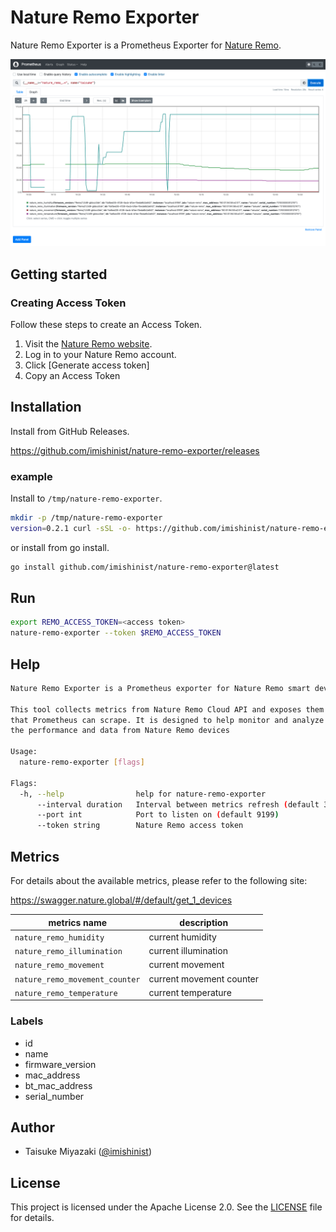 # Nature Remo Exporter

Nature Remo Exporter is a Prometheus Exporter for [Nature Remo](https://shop.nature.global/collections/nature-remo).

![Prometheus Exporter Screenshots](/assets/prometheus_exporter.png)

## Getting started

### Creating Access Token

Follow these steps to create an Access Token.

1. Visit the [Nature Remo website](https://home.nature.global).
2. Log in to your Nature Remo account.
3. Click [Generate access token]
4. Copy an Access Token

## Installation

Install from GitHub Releases.

https://github.com/imishinist/nature-remo-exporter/releases

### example

Install to `/tmp/nature-remo-exporter`.

```bash
mkdir -p /tmp/nature-remo-exporter
version=0.2.1 curl -sSL -o- https://github.com/imishinist/nature-remo-exporter/releases/download/v${version}/nature-remo-exporter_Linux_x86_64.tar.gz | tar xzvf - -C /tmp/nature-remo-exporter
```

or install from go install.

```bash
go install github.com/imishinist/nature-remo-exporter@latest
```

## Run

```bash
export REMO_ACCESS_TOKEN=<access token>
nature-remo-exporter --token $REMO_ACCESS_TOKEN
```

## Help

```bash
Nature Remo Exporter is a Prometheus exporter for Nature Remo smart devices.

This tool collects metrics from Nature Remo Cloud API and exposes them in a format
that Prometheus can scrape. It is designed to help monitor and analyze
the performance and data from Nature Remo devices

Usage:
  nature-remo-exporter [flags]

Flags:
  -h, --help                help for nature-remo-exporter
      --interval duration   Interval between metrics refresh (default 30s)
      --port int            Port to listen on (default 9199)
      --token string        Nature Remo access token
```

## Metrics

For details about the available metrics, please refer to the following site:

https://swagger.nature.global/#/default/get_1_devices

| metrics name                   | description              |
|--------------------------------|--------------------------|
| `nature_remo_humidity`         | current humidity         |
| `nature_remo_illumination`     | current illumination     |
| `nature_remo_movement`         | current movement         |
| `nature_remo_movement_counter` | current movement counter |
| `nature_remo_temperature`      | current temperature      |

### Labels

- id
- name
- firmware_version
- mac_address
- bt_mac_address
- serial_number

## Author

- Taisuke Miyazaki ([@imishinist](https://github.com/imishinist))

## License

This project is licensed under the Apache License 2.0. See the [LICENSE](LICENSE) file for details.
